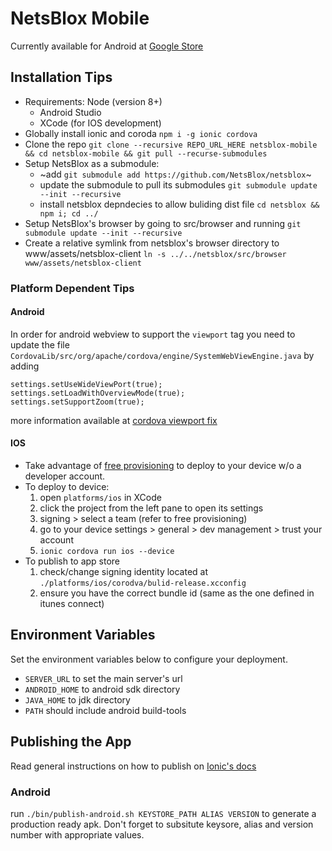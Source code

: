 # NetsBlox Mobile
Currently available for Android at [Google Store](https://play.google.com/store/apps/details?id=org.netsblox.player)



## Installation Tips

- Requirements: Node (version 8+)
    - Android Studio
    - XCode (for IOS development)
- Globally install ionic and coroda `npm i -g ionic cordova`
- Clone the repo `git clone --recursive REPO_URL_HERE netsblox-mobile && cd netsblox-mobile && git pull --recurse-submodules`
- Setup NetsBlox as a submodule: 
    - ~add `git submodule add https://github.com/NetsBlox/netsblox`~
    - update the submodule to pull its submodules `git submodule update --init --recursive` 
    - install netsblox depndecies to allow buliding dist file `cd netsblox && npm i; cd ../`
- Setup NetsBlox's browser by going to src/browser and running `git submodule update --init --recursive`
- Create a relative symlink from netsblox's browser directory to www/assets/netsblox-client `ln -s ../../netsblox/src/browser www/assets/netsblox-client`

### Platform Dependent Tips

#### Android
In order for android webview to support the `viewport` tag you need to update the file `CordovaLib/src/org/apache/cordova/engine/SystemWebViewEngine.java` by adding 
```
settings.setUseWideViewPort(true);
settings.setLoadWithOverviewMode(true);
settings.setSupportZoom(true);
```
more information available at [cordova viewport fix](https://fetch-info.blogspot.com/2015/06/include-viewport-settings-in-cordova-if.html)

#### IOS
- Take advantage of [free provisioning](https://developer.xamarin.com/guides/ios/getting_started/installation/device_provisioning/free-provisioning/) to deploy to your device w/o a developer account.
- To deploy to device: 
    1. open `platforms/ios` in XCode
    2. click the project from the left pane to open its settings
    3. signing > select a team (refer to free provisioning)
    4. go to your device settings > general > dev management > trust your account
    5. `ionic cordova run ios --device`
- To publish to app store
    1. check/change signing identity located at `./platforms/ios/corodva/bulid-release.xcconfig`
    2. ensure you have the correct bundle id (same as the one defined in itunes connect)


## Environment Variables
Set the environment variables below to configure your deployment.
- `SERVER_URL` to set the main server's url
- `ANDROID_HOME` to android sdk directory
- `JAVA_HOME` to jdk directory
- `PATH` should include android build-tools

## Publishing the App
Read general instructions on how to publish on [Ionic's docs](https://ionicframework.com/docs/v1/guide/publishing.html)

### Android

run `./bin/publish-android.sh KEYSTORE_PATH ALIAS VERSION` to generate a production ready apk. Don't forget to subsitute keysore, alias and version number with appropriate values.

